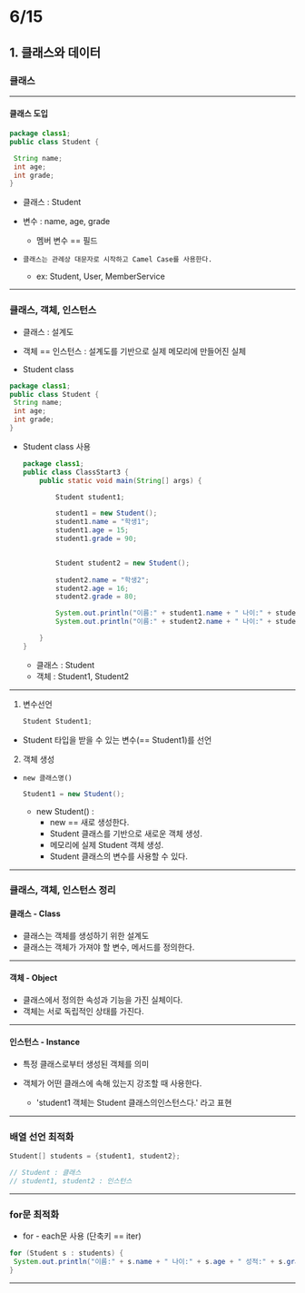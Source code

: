 # 6/15

## 1. 클래스와 데이터

### 클래스
---
#### 클래스 도입

```java
package class1;
public class Student {

 String name;
 int age;
 int grade;
}
```
- 클래스 : Student  
- 변수 : name, age, grade
  - 멤버 변수 == 필드

- `클래스는 관례상 대문자로 시작하고 Camel Case를 사용한다.`
  - ex: Student, User, MemberService
---

### 클래스, 객체, 인스턴스

- 클래스 : 설계도
- 객체 == 인스턴스 : 설계도를 기반으로 실제 메모리에 만들어진 실체

- Student class

```java
package class1;
public class Student {
 String name;
 int age;
 int grade;
}
```

- Student class 사용

  ```java
  package class1;
  public class ClassStart3 {
      public static void main(String[] args) {

          Student student1;

          student1 = new Student();
          student1.name = "학생1";
          student1.age = 15;
          student1.grade = 90;


          Student student2 = new Student();
          
          student2.name = "학생2";
          student2.age = 16;
          student2.grade = 80;

          System.out.println("이름:" + student1.name + " 나이:" + student1.age + " 성적:" + student1.grade);
          System.out.println("이름:" + student2.name + " 나이:" + student2.age + " 성적:" + student2.grade);

      }
  }
  ```

  - 클래스 : Student
  - 객체 : Student1, Student2
---
1. 변수선언

    ```java
    Student Student1;
    ```

  - Student 타입을 받을 수 있는 변수(== Student1)를 선언

2. 객체 생성

- `new 클래스명()`

    ```java
    Student1 = new Student();
    ```

  - new Student() : 
    - new == 새로 생성한다. 
    - Student 클래스를 기반으로 새로운 객체 생성.
    - 메모리에 실제 Student 객체 생성.
    - Student 클래스의 변수를 사용할 수 있다.
---
### 클래스, 객체, 인스턴스 정리

#### 클래스 - Class
- 클래스는 객체를 생성하기 위한 설계도 
- 클래스는 객체가 가져야 할 변수, 메서드를 정의한다. 
---
#### 객체 - Object

- 클래스에서 정의한 속성과 기능을 가진 실체이다.
- 객체는 서로 독립적인 상태를 가진다.
---
#### 인스턴스 - Instance

- 특정 클래스로부터 생성된 객체를 의미
- 객체가 어떤 클래스에 속해 있는지 강조할 때 사용한다.

  - 'student1 객체는 Student 클래스의인스턴스다.' 라고 표현
---
### 배열 선언 최적화

```java
Student[] students = {student1, student2};

// Student : 클래스
// student1, student2 : 인스턴스
```
---
### for문 최적화

- for - each문 사용 (단축키 == iter)

```java
for (Student s : students) {
 System.out.println("이름:" + s.name + " 나이:" + s.age + " 성적:" + s.grade);
}
```
---